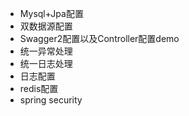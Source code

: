 - Mysql+Jpa配置
- 双数据源配置
- Swagger2配置以及Controller配置demo
- 统一异常处理
- 统一日志处理
- 日志配置
- redis配置
- spring security